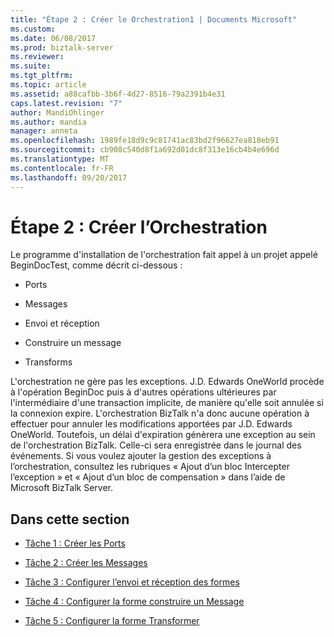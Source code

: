 ```yaml
---
title: "Étape 2 : Créer le Orchestration1 | Documents Microsoft"
ms.custom: 
ms.date: 06/08/2017
ms.prod: biztalk-server
ms.reviewer: 
ms.suite: 
ms.tgt_pltfrm: 
ms.topic: article
ms.assetid: a88cafbb-3b6f-4d27-8516-79a2391b4e31
caps.latest.revision: "7"
author: MandiOhlinger
ms.author: mandia
manager: anneta
ms.openlocfilehash: 1989fe18d9c9c81741ac83bd2f96627ea818eb91
ms.sourcegitcommit: cb908c540d8f1a692d01dc8f313e16cb4b4e696d
ms.translationtype: MT
ms.contentlocale: fr-FR
ms.lasthandoff: 09/20/2017
---
```

# <a name="step-2-create-the-orchestration"></a>Étape 2 : Créer l’Orchestration
Le programme d'installation de l'orchestration fait appel à un projet appelé BeginDocTest, comme décrit ci-dessous :  
  
-   Ports  
  
-   Messages  
  
-   Envoi et réception  
  
-   Construire un message  
  
-   Transforms  
  
 L'orchestration ne gère pas les exceptions. J.D. Edwards OneWorld procède à l'opération BeginDoc puis à d'autres opérations ultérieures par l'intermédiaire d'une transaction implicite, de manière qu'elle soit annulée si la connexion expire. L'orchestration BizTalk n'a donc aucune opération à effectuer pour annuler les modifications apportées par J.D. Edwards OneWorld. Toutefois, un délai d'expiration génèrera une exception au sein de l'orchestration BizTalk. Celle-ci sera enregistrée dans le journal des événements. Si vous voulez ajouter la gestion des exceptions à l’orchestration, consultez les rubriques « Ajout d’un bloc Intercepter l’exception » et « Ajout d’un bloc de compensation » dans l’aide de Microsoft BizTalk Server.  
  
## <a name="in-this-section"></a>Dans cette section  
  
-   [Tâche 1 : Créer les Ports](../core/task-1-create-the-ports2.md)  
  
-   [Tâche 2 : Créer les Messages](../core/task-2-create-the-messages1.md)  
  
-   [Tâche 3 : Configurer l’envoi et réception des formes](../core/task-3-configure-the-send-and-receive-shapes1.md)  
  
-   [Tâche 4 : Configurer la forme construire un Message](../core/task-4-configure-the-construct-message-shape2.md)  
  
-   [Tâche 5 : Configurer la forme Transformer](../core/task-5-configure-the-transform-shape1.md)